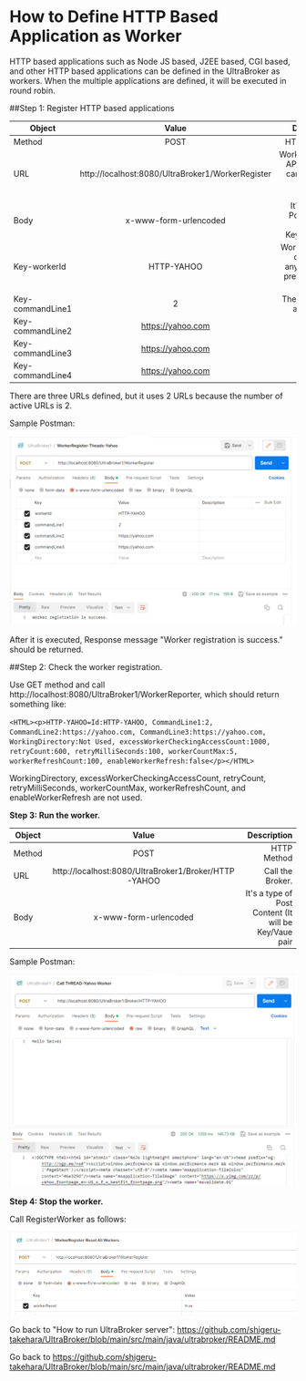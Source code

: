 # How to Define HTTP Based Application as Worker
HTTP based applications such as Node JS based, J2EE based, CGI based, and other HTTP based applications can be defined in the UltraBroker as workers. When the multiple applications are defined, it will be executed in round robin. 

##Step 1: Register HTTP based applications

| Object        | Value           | Description  |
| ------------- |:-------------:| -----:|
| Method      | POST | HTTP Method |
| URL      | http://localhost:8080/UltraBroker1/WorkerRegister      |   WorkerRegister API where we can register a worker process. |
| Body | x-www-form-urlencoded      |    It's a type of Post Content (It will be Key/Vaue pair |
| Key-workerId | HTTP-YAHOO | Worker ID (You can choose any word with prefix "HTTP-") |
| Key-commandLine1 | 2 | The number of active URLs |
| Key-commandLine2 | https://yahoo.com | URL 1 |
| Key-commandLine3 | https://yahoo.com |URL 2 |
| Key-commandLine4 | https://yahoo.com |URL 3 |
There are three URLs defined, but it uses 2 URLs because the number of active URLs is 2.

Sample Postman:

![alt text](https://github.com/shigeru-takehara/UltraBroker/blob/main/images/Postman-WorkerRegister-HTTP.PNG "WorkerRegister Postman")

After it is executed, Response message "Worker registration is success." should be returned.

##Step 2: Check the worker registration.

Use GET method and call http://localhost:8080/UltraBroker1/WorkerReporter, which should return something like:

`<HTML><p>HTTP-YAHOO=Id:HTTP-YAHOO, CommandLine1:2, CommandLine2:https://yahoo.com, CommandLine3:https://yahoo.com, WorkingDirectory:Not Used, excessWorkerCheckingAccessCount:1000, retryCount:600, retryMilliSeconds:100, workerCountMax:5, workerRefreshCount:100, enableWorkerRefresh:false</p></HTML>`

WorkingDirectory, excessWorkerCheckingAccessCount, retryCount, retryMilliSeconds, workerCountMax, workerRefreshCount, and enableWorkerRefresh are not used.

**Step 3: Run the worker.**

| Object        | Value           | Description  |
| ------------- |:-------------:| -----:|
| Method      | POST | HTTP Method |
| URL      | http://localhost:8080/UltraBroker1/Broker/HTTP-YAHOO      |   Call the Broker. |
| Body | x-www-form-urlencoded      |    It's a type of Post Content (It will be Key/Vaue pair |

Sample Postman:

![alt text](https://github.com/shigeru-takehara/UltraBroker/blob/main/images/Postman-Broker-HTTP.PNG "Calling Broker Postman")


**Step 4: Stop the worker.**

Call RegisterWorker as follows:

![alt text](https://github.com/shigeru-takehara/UltraBroker/blob/main/images/Postman-WorkerRegister-Stop.PNG "WorkerRegister Stop Postman")


Go back to "How to run UltraBroker server": https://github.com/shigeru-takehara/UltraBroker/blob/main/src/main/java/ultrabroker/README.md

Go back to https://github.com/shigeru-takehara/UltraBroker/blob/main/src/main/java/ultrabroker/README.md


